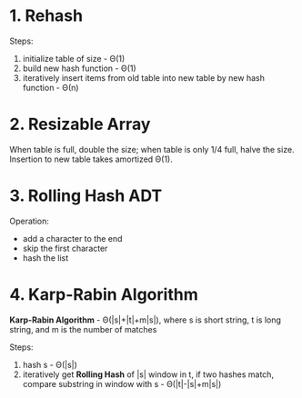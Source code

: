 # 1. Rehash
Steps:
1. initialize table of size - Θ(1)
2. build new hash function - Θ(1)
3. iteratively insert items from old table into new table by new hash function - Θ(n)

# 2. Resizable Array
When table is full, double the size; when table is only 1/4 full, halve the size.
Insertion to new table takes amortized Θ(1).

# 3. Rolling Hash ADT
Operation:
* add a character to the end
* skip the first character
* hash the list

# 4. Karp-Rabin Algorithm
**Karp-Rabin Algorithm** - Θ(|s|+|t|+m|s|), where s is short string, t is long string, and m is the number of matches

Steps:
1. hash s - Θ(|s|)
2. iteratively get **Rolling Hash** of |s| window in t, if two hashes match, compare substring in window with s - Θ(|t|-|s|+m|s|)
